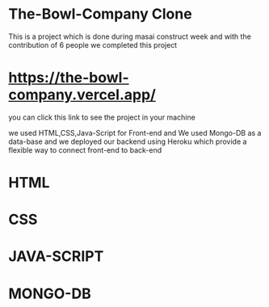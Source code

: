 # The-Bowl-Company Clone

This is a project which is done during masai construct week and with the contribution of 6 people we completed this project

# https://the-bowl-company.vercel.app/

you can click this link to see the project in your machine

we used HTML,CSS,Java-Script for Front-end and We used Mongo-DB as a data-base and we deployed our backend using Heroku
which provide a flexible way to connect front-end to back-end


# HTML
# CSS
# JAVA-SCRIPT
# MONGO-DB
